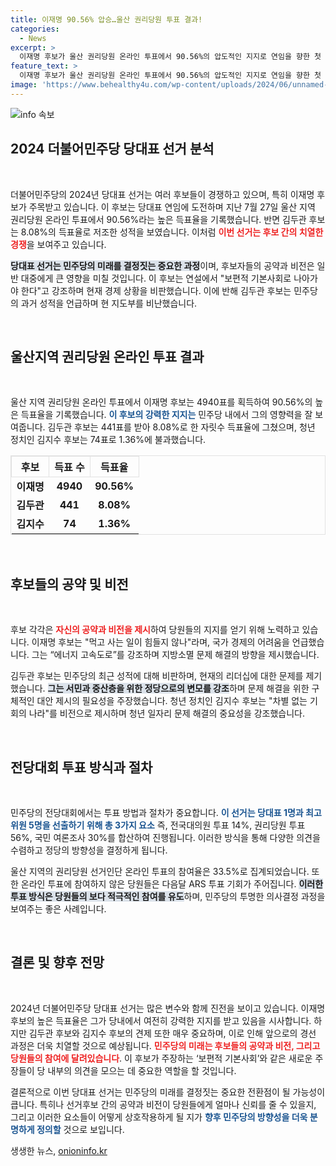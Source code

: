 ```yaml
---
title: 이재명 90.56% 압승…울산 권리당원 투표 결과!
categories:
  - News
excerpt: >
  이재명 후보가 울산 권리당원 온라인 투표에서 90.56%의 압도적인 지지로 연임을 향한 첫 발을 내딛었다! 김두관 후보는 8.08%로 저조한 성적을 기록했으며, 최고위원 경선에서는 김민석이 선두로 떠올랐다. 당 내 경쟁이 점점 치열해지고 있다!
feature_text: >
  이재명 후보가 울산 권리당원 온라인 투표에서 90.56%의 압도적인 지지로 연임을 향한 첫 발을 내딛었다! 김두관 후보는 8.08%로 저조한 성적을 기록했으며, 최고위원 경선에서는 김민석이 선두로 떠올랐다. 당 내 경쟁이 점점 치열해지고 있다!
image: 'https://www.behealthy4u.com/wp-content/uploads/2024/06/unnamed-file.png'
---
```


<p><img src="https://www.behealthy4u.com/wp-content/uploads/2024/06/unnamed-file.png" alt="info 속보" /></p>

<h2 data-ke-size="size26">2024 더불어민주당 당대표 선거 분석</h2>

<p data-ke-size="size16">&nbsp;</p>

<p>더불어민주당의 2024년 당대표 선거는 여러 후보들이 경쟁하고 있으며, 특히 이재명 후보가 주목받고 있습니다. 이 후보는 당대표 연임에 도전하며 지난 7월 27일 울산 지역 권리당원 온라인 투표에서 90.56%라는 높은 득표율을 기록했습니다. 반면 김두관 후보는 8.08%의 득표율로 저조한 성적을 보였습니다. 이처럼 <b><span style="color: #ee2323;">이번 선거는 후보 간의 치열한 경쟁</span></b>을 보여주고 있습니다. </p>

<p><b><span style="background-color: #21538527;">당대표 선거는 민주당의 미래를 결정짓는 중요한 과정</span></b>이며, 후보자들의 공약과 비전은 일반 대중에게 큰 영향을 미칠 것입니다. 이 후보는 연설에서 "보편적 기본사회로 나아가야 한다"고 강조하며 현재 경제 상황을 비판했습니다. 이에 반해 김두관 후보는 민주당의 과거 성적을 언급하며 현 지도부를 비난했습니다.</p>

<p data-ke-size="size16">&nbsp;</p>

<h2 data-ke-size="size26">울산지역 권리당원 온라인 투표 결과</h2>

<p data-ke-size="size16">&nbsp;</p>

<p>울산 지역 권리당원 온라인 투표에서 이재명 후보는 4940표를 획득하여 90.56%의 높은 득표율을 기록했습니다. <b><span style="color: #1a5490;">이 후보의 강력한 지지는</span></b> 민주당 내에서 그의 영향력을 잘 보여줍니다. 김두관 후보는 441표를 받아 8.08%로 한 자릿수 득표율에 그쳤으며, 청년 정치인 김지수 후보는 74표로 1.36%에 불과했습니다.</p>

<table style="width: 100%; border-collapse: collapse; border: 1px solid #e2e2e2;">
    <tr>
        <th style="text-align: center; border: 1px solid #e2e2e2;">후보</th>
        <th style="text-align: center; border: 1px solid #e2e2e2;">득표 수</th>
        <th style="text-align: center; border: 1px solid #e2e2e2;">득표율</th>
    </tr>
    <tr>
        <td style="text-align: center; height: 17px;"><b>이재명</b></td>
        <td style="text-align: center; height: 17px;"><b>4940</b></td>
        <td style="text-align: center; height: 17px;"><b>90.56%</b></td>
    </tr>
    <tr>
        <td style="text-align: center; height: 17px;"><b>김두관</b></td>
        <td style="text-align: center; height: 17px;"><b>441</b></td>
        <td style="text-align: center; height: 17px;"><b>8.08%</b></td>
    </tr>
    <tr>
        <td style="text-align: center; height: 17px;"><b>김지수</b></td>
        <td style="text-align: center; height: 17px;"><b>74</b></td>
        <td style="text-align: center; height: 17px;"><b>1.36%</b></td>
    </tr>
</table>

<p data-ke-size="size16">&nbsp;</p>

<h2 data-ke-size="size26">후보들의 공약 및 비전</h2>

<p data-ke-size="size16">&nbsp;</p>

<p>후보 각각은 <b><span style="color: #ee2323;">자신의 공약과 비전을 제시</span></b>하여 당원들의 지지를 얻기 위해 노력하고 있습니다. 이재명 후보는 "먹고 사는 일이 힘들지 않나"라며, 국가 경제의 어려움을 언급했습니다. 그는 “에너지 고속도로”를 강조하며 지방소멸 문제 해결의 방향을 제시했습니다.</p>

<p>김두관 후보는 민주당의 최근 성적에 대해 비판하며, 현재의 리더십에 대한 문제를 제기했습니다. <b><span style="background-color: #21538527;">그는 서민과 중산층을 위한 정당으로의 변모를 강조</span></b>하며 문제 해결을 위한 구체적인 대안 제시의 필요성을 주장했습니다. 청년 정치인 김지수 후보는 "차별 없는 기회의 나라"를 비전으로 제시하며 청년 일자리 문제 해결의 중요성을 강조했습니다.</p>

<p data-ke-size="size16">&nbsp;</p>

<h2 data-ke-size="size26">전당대회 투표 방식과 절차</h2>

<p data-ke-size="size16">&nbsp;</p>

<p>민주당의 전당대회에서는 투표 방법과 절차가 중요합니다. <b><span style="color: #1a5490;">이 선거는 당대표 1명과 최고위원 5명을 선출하기 위해 총 3가지 요소</span></b> 즉, 전국대의원 투표 14%, 권리당원 투표 56%, 국민 여론조사 30%를 합산하여 진행됩니다. 이러한 방식을 통해 다양한 의견을 수렴하고 정당의 방향성을 결정하게 됩니다.</p>

<p>울산 지역의 권리당원 선거인단 온라인 투표의 참여율은 33.5%로 집계되었습니다. 또한 온라인 투표에 참여하지 않은 당원들은 다음달 ARS 투표 기회가 주어집니다. <b><span style="background-color: #21538527;">이러한 투표 방식은 당원들의 보다 적극적인 참여를 유도</span></b>하며, 민주당의 투명한 의사결정 과정을 보여주는 좋은 사례입니다.</p>

<p data-ke-size="size16">&nbsp;</p> 

<h2 data-ke-size="size26">결론 및 향후 전망</h2>

<p data-ke-size="size16">&nbsp;</p>

<p>2024년 더불어민주당 당대표 선거는 많은 변수와 함께 진전을 보이고 있습니다. 이재명 후보의 높은 득표율은 그가 당내에서 여전히 강력한 지지를 받고 있음을 시사합니다. 하지만 김두관 후보와 김지수 후보의 견제 또한 매우 중요하며, 이로 인해 앞으로의 경선 과정은 더욱 치열할 것으로 예상됩니다. <b><span style="color: #ee2323;">민주당의 미래는 후보들의 공약과 비전, 그리고 당원들의 참여에 달려있습니다</span></b>. 이 후보가 주장하는 ‘보편적 기본사회’와 같은 새로운 주장들이 당 내부의 의견을 모으는 데 중요한 역할을 할 것입니다.</p>

<p>결론적으로 이번 당대표 선거는 민주당의 미래를 결정짓는 중요한 전환점이 될 가능성이 큽니다. 특히나 선거후보 간의 공약과 비전이 당원들에게 얼마나 신뢰를 줄 수 있을지, 그리고 이러한 요소들이 어떻게 상호작용하게 될 지가 <b><span style="color: #1a5490;">향후 민주당의 방향성을 더욱 분명하게 정의할</span></b> 것으로 보입니다.</p>
생생한 뉴스, <a href="https://onioninfo.kr" rel="dofollow">onioninfo.kr</a>


